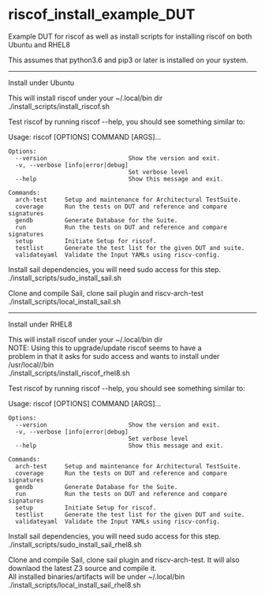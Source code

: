 # riscof_install_example_DUT
Example DUT for riscof as well as install scripts for installing riscof on both Ubuntu and RHEL8

This assumes that python3.6 and pip3 or later is installed on your system.<br>

<hr>
Install under Ubuntu<br>

This will install riscof under your ~/.local/bin dir<br>
./install_scripts/install_riscof.sh<br>

Test riscof by running riscof --help, you should see something similar to:

Usage: riscof [OPTIONS] COMMAND [ARGS]...

    Options:
      --version                       Show the version and exit.
      -v, --verbose [info|error|debug]
                                      Set verbose level
      --help                          Show this message and exit.

    Commands:
      arch-test     Setup and maintenance for Architectural TestSuite.
      coverage      Run the tests on DUT and reference and compare signatures
      gendb         Generate Database for the Suite.
      run           Run the tests on DUT and reference and compare signatures
      setup         Initiate Setup for riscof.
      testlist      Generate the test list for the given DUT and suite.
      validateyaml  Validate the Input YAMLs using riscv-config.

Install sail dependencies, you will need sudo access for this step.<br>
./install_scripts/sudo_install_sail.sh<br>

Clone and compile Sail, clone sail plugin and riscv-arch-test<br>
./install_scripts/local_install_sail.sh<br>

<hr>

Install under RHEL8<br>

This will install riscof under your ~/.local/bin dir<br>
NOTE: Using this to upgrade/update riscof seems to have a<br>
problem in that it asks for sudo access and wants to install under /usr/local//bin<br>
./install_scripts/install_riscof_rhel8.sh<br>

Test riscof by running riscof --help, you should see something similar to:

Usage: riscof [OPTIONS] COMMAND [ARGS]...

    Options:
      --version                       Show the version and exit.
      -v, --verbose [info|error|debug]
                                      Set verbose level
      --help                          Show this message and exit.

    Commands:
      arch-test     Setup and maintenance for Architectural TestSuite.
      coverage      Run the tests on DUT and reference and compare signatures
      gendb         Generate Database for the Suite.
      run           Run the tests on DUT and reference and compare signatures
      setup         Initiate Setup for riscof.
      testlist      Generate the test list for the given DUT and suite.
      validateyaml  Validate the Input YAMLs using riscv-config.

Install sail dependencies, you will need sudo access for this step.<br>
./install_scripts/sudo_install_sail_rhel8.sh<br>

Clone and compile Sail, clone sail plugin and riscv-arch-test. It will also downlaod the latest Z3 source and compile it.<br>
All installed binaries/artifacts will be under ~/.local/bin<br>
./install_scripts/local_install_sail_rhel8.sh<br>
